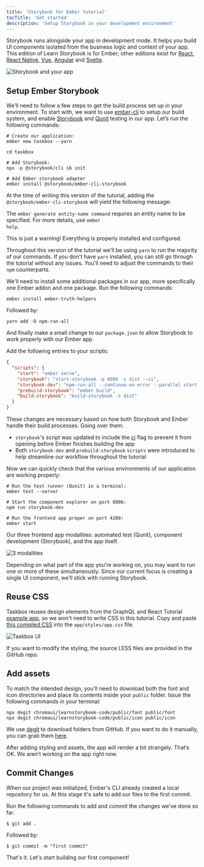 ```yaml
---
title: 'Storybook for Ember tutorial'
tocTitle: 'Get started'
description: 'Setup Storybook in your development environment'
---
```


Storybook runs alongside your app in development mode. It helps you build UI components isolated from the business logic and context of your app. This edition of Learn Storybook is for Ember; other editions exist for [React](/react/en/get-started), [React Native](/react-native/en/get-started), [Vue](/vue/en/get-started), [Angular](/angular/en/get-started) and [Svelte](/svelte/en/get-started).

![Storybook and your app](/intro-to-storybook/storybook-relationship.jpg)

## Setup Ember Storybook

We’ll need to follow a few steps to get the build process set up in your environment. To start with, we want to use [ember-cli](https://github.com/ember-cli/ember-cli) to setup our build system, and enable [Storybook](https://storybook.js.org/) and [Qunit](https://qunitjs.com/) testing in our app. Let’s run the following commands:

```shell
# Create our application:
ember new taskbox --yarn

cd taskbox

# Add Storybook:
npx -p @storybook/cli sb init

# Add Ember storybook adapter
ember install @storybook/ember-cli-storybook
```

<div class="aside">
At the time of writing this version of the tutorial, adding the <code>@storybook/ember-cli-storybook</code> will yield the following message:

The <code>ember generate entity-name command</code> requires an entity name to be specified. For more details, use <code>ember help</code>.

This is just a warning! Everything is properly installed and configured.

Throughout this version of the tutorial we'll be using <code>yarn</code> to run the majority of our commands. If you don't have <code>yarn</code> installed, you can still go through the tutorial without any issues. You'll need to adjust the commands to their <code>npm</code> counterparts.

</div>

We'll need to install some additional packages in our app, more specifically one Ember addon and one package. Run the following commands:

```shell
ember install ember-truth-helpers
```

Followed by:

```shell
yarn add -D npm-run-all
```

And finally make a small change to our <code>package.json</code> to allow Storybook to work properly with our Ember app.

Add the following entries to your scripts:

```json
{
  "scripts": {
    "start": "ember serve",
    "storybook": "start-storybook -p 6006 -s dist --ci",
    "storybook-dev": "npm-run-all --continue-on-error --parallel start storybook",
    "prebuild-storybook": "ember build",
    "build-storybook": "build-storybook -s dist"
  }
}
```

These changes are necessary based on how both Storybook and Ember handle their build processes. Going over them:

- `storybook`'s script was updated to include the [ci](https://storybook.js.org/docs/react/api/cli-options#start-storybook) flag to prevent it from opening before Ember finishes building the app
- Both `storybook-dev` and `prebuild-storybook` `scripts` were introduced to help streamline our workflow throughout the tutorial

Now we can quickly check that the various environments of our application are working properly:

```shell
# Run the test runner (Qunit) in a terminal:
ember test --server

# Start the component explorer on port 6006:
npm run storybook-dev

# Run the frontend app proper on port 4200:
ember start
```

Our three frontend app modalities: automated test (Qunit), component development (Storybook), and the app itself.

![3 modalities](/intro-to-storybook/app-three-modalities-ember.png)

Depending on what part of the app you’re working on, you may want to run one or more of these simultaneously. Since our current focus is creating a single UI component, we’ll stick with running Storybook.

## Reuse CSS

Taskbox reuses design elements from the GraphQL and React Tutorial [example app](https://blog.hichroma.com/graphql-react-tutorial-part-1-6-d0691af25858), so we won’t need to write CSS in this tutorial. Copy and paste [this compiled CSS](https://github.com/chromaui/learnstorybook-code/blob/master/src/index.css) into the `app/styles/app.css` file.

![Taskbox UI](/intro-to-storybook/ss-browserchrome-taskbox-learnstorybook.png)

<div class="aside">
If you want to modify the styling, the source LESS files are provided in the GitHub repo.
</div>

## Add assets

To match the intended design, you'll need to download both the font and icon directories and place its contents inside your `public` folder. Issue the following commands in your terminal:

```shell
npx degit chromaui/learnstorybook-code/public/font public/font
npx degit chromaui/learnstorybook-code/public/icon public/icon
```

<div class="aside">
We use <a href="https://github.com/Rich-Harris/degit">degit</a> to download folders from GitHub. If you want to do it manually, you can grab them <a href="https://github.com/chromaui/learnstorybook-code/tree/master/public">here</a>.
</div>

After adding styling and assets, the app will render a bit strangely. That’s OK. We aren’t working on the app right now.

## Commit Changes

When our project was initialized, Ember's CLI already created a local repository for us. At this stage it's safe to add our files to the first commit.

Run the following commands to add and commit the changes we've done so far.

```shell
$ git add .
```

Followed by:

```shell
$ git commit -m "first commit"
```

That's it. Let's start building our first component!
